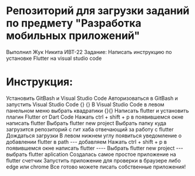 # Репозиторий для загрузки заданий по предмету "Разработка мобильных приложений"

Выполнил Жук Никита ИВТ-22 Задание: Написать инструкцию по установке Flutter на visual studio code

# Инструкция:
Установить GitBash и Visual Studio Code
Авторизоваться в GitBash и запустить Visual Studio Code {} {}
В Visual Studio Code в левом панельном меню выбрать квадратики {}{}
Написать flutter и установить плагин Flutter от Dart Code
Нажать ctrl + shift + p в появившемся окне написать flutter
Выбрать flutter new project
Выбрать папку куда загрузится репозиторий с гит хаба отвечающий за работу с flutter
Дождаться загрузки
В левом нижнем углу появиться уведомление о добавлении flutter в path --- добавляем
Нажать ctrl + shift + p в появившемся окне написать flutter ---- Выбрать flutter new project --- выбрать flutter aplication
Создалась самое простое приложение на flutter счетчик
Запустить приложение для проверки в браузере либо edge или chrome
Все готово можете писать собственные приложения!
